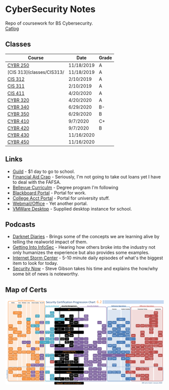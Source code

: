 # CyberSecurity Notes

Repo of coursework for BS Cybersecurity.  
[Catlog](./files/19-21-catalog.pdf)

## Classes

| Course | Date | Grade|  
| ------------- | ------------- | ------------- |  
| [CYBR 250](classes/CYBR250/ ) | 11/18/2019  | A |
| [CIS 313](classes/CIS313/ | 11/18/2019  | A |
| [CIS 312](classes/CIS312/ ) | 2/10/2019 | A |
| [CIS 311](classes/CIS311/ ) | 2/10/2019 | A |
| [CIS 411](classes/CIS411/ ) | 4/20/2020 | A |
| [CYBR 320](classes/CYBR320/ ) | 4/20/2020 | A |
| [CYBR 340](classes/CYBR340/ ) | 6/29/2020 | B- |
| [CYBR 350](classes/CYBR350/ ) | 6/29/2020 | B |
| [CYBR 410](classes/CYBR410/ ) | 9/7/2020 | C+ |
| [CYBR 420](classes/CYBR420/ ) | 9/7/2020 | B |
| [CYBR 430](classes/CYBR430/ ) | 11/16/2020 |  |
| [CYBR 450](classes/CYBR450/ ) | 11/16/2020 |  |

## Links
*  [Guild](https://www.guildeducation.com/) - $1 day to go to school.  
*  [Financial Aid Crap](https://bellevueuniversityfinancialaid.regenteducation.net/dashboard) - Seriously, I'm not going to take out loans yet I have to deal with the FAFSA.
*  [Bellevue Curriculm](https://www.bellevue.edu/degrees/bachelor/cybersecurity-bs-cohort/) - Degree program I'm following
*  [Blackboard Portal](https://cyberactive.bellevue.edu/) - Portal for work.
*  [College Acct Portal](https://bruin.bellevue.edu/) - Portal for university stuff.
*  [Webmail/Office]( https://outlook.office.com) - Yet another portal.
*  [VMWare Desktop](http://WORKSPACE.BELLEVUE.EDU) - Supplied desktop instance for school.

## Podcasts
*  [Darknet Diaries](https://darknetdiaries.com/) - Brings some of the concepts we are learning alive by telling the realworld impact of them.
*  [Getting Into InfoSec](https://gettingintoinfosec.com/) - Hearing how others broke into the industry not only humanizes the experience but also provides some examples.
*  [Internet Storm Center](https://isc.sans.edu/podcast.html) - 5-10 minute daily episodes of what's the biggest item to look for today.  
*  [Security Now](https://twit.tv/shows/security-now) - Steve Gibson takes his time and explains the how/why some bit of news is noteworthy.  


## Map of Certs
![Map of Certs](./files/Security_Cert_Map.png)

